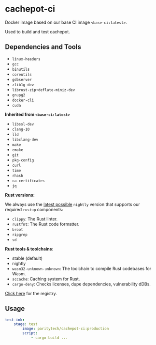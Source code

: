 # cachepot-ci

Docker image based on our base CI image `<base-ci:latest>`.

Used to build and test cachepot.

## Dependencies and Tools

- `linux-headers`
- `gcc`
- `binutils`
- `coreutils`
- `gdbserver`
- `zlib1g-dev`
- `librust-zip+deflate-miniz-dev`
- `gnupg2`
- `docker-cli`
- `cuda`

**Inherited from `<base-ci:latest>`**

- `libssl-dev`
- `clang-10`
- `lld`
- `libclang-dev`
- `make`
- `cmake`
- `git`
- `pkg-config`
- `curl`
- `time`
- `rhash`
- `ca-certificates`
- `jq`

**Rust versions:**

We always use the [latest possible](https://rust-lang.github.io/rustup-components-history/) `nightly` version that supports our required `rustup` components:

- `clippy`: The Rust linter.
- `rustfmt`: The Rust code formatter.
- `broot`
- `ripgrep`
- `sd`

**Rust tools & toolchains:**

- stable (default)
- nightly
- `wasm32-unknown-unknown`: The toolchain to compile Rust codebases for Wasm.
- `sccache`: Caching system for Rust.
- `cargo-deny`: Checks licenses, dupe dependencies, vulnerability dDBs.

[Click here](https://hub.docker.com/repository/docker/paritytech/bridges-ci) for the registry.

## Usage

```yaml
test-ink:
    stage: test
        image: paritytech/cachepot-ci:production
        script:
            - cargo build ...
```

